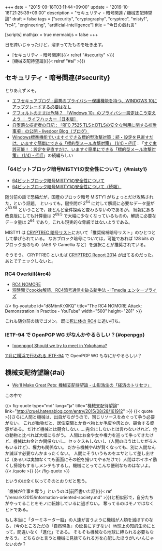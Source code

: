 +++
date = "2015-09-18T03:11:44+09:00"
update = "2016-10-18T21:25:39+09:00"
description = "セキュリティ・暗号関連 / 機械支配待望論"
draft = false
tags = ["security", "cryptography", "cryptrec", "misty1", "rc4", "engineering", "artificial-intelligence"]
title = "今日の戯れ言"

[scripts]
  mathjax = true
  mermaidjs = false
+++

日を跨いじゃったけど，溜まってたものを吐き出す。


- [セキュリティ・暗号関連]({{< relref "#security" >}})
- [機械支配待望論]({{< relref "#ai" >}})

## セキュリティ・暗号関連{#security}

とりあえずメモ。

- [エフセキュアブログ : 最悪のプライバシー保護機能を持つ、WINDOWS 10にアップグレードする必要はなし](http://blog.f-secure.jp/archives/50754420.html)
- [デフォルトのままは危険？ 「Windows 10」のプライバシー設定はこう変えよう ｜ ライフハッカー［日本版］](http://www.lifehacker.jp/2015/08/150817win10_privacy.html)
- [自堕落な技術者の日記 : 「RFC 7525 TLSとDTLSの安全な利用に関する推奨事項」の公開 - livedoor Blog（ブログ）](http://blog.livedoor.jp/k_urushima/archives/1768181.html)
- [Windows標準機能でいますぐできる標的型攻撃対策：続・設定を見直すだけ、いますぐ簡単にできる「標的型メール攻撃対策」 (1/4) - ＠IT](http://www.atmarkit.co.jp/ait/articles/1509/16/news007.html) : 「[すぐ実践可能！：設定を見直すだけ、いますぐ簡単にできる「標的型メール攻撃対策」 (1/4) - ＠IT](http://www.atmarkit.co.jp/ait/articles/1409/05/news006.html)」の続編らしい

### 「64ビットブロック暗号MISTY1の安全性について」{#misty1}

- [64ビットブロック暗号MISTY1の安全性について](http://cryptrec.go.jp/topics/cryptrec_20150716_misty1_cryptanalysis.html)
- [64ビットブロック暗号MISTY1の安全性について（続報）](http://cryptrec.go.jp/topics/cryptrec_20150812_misty1_cryptanalysis.html)

随分前の話で恐縮だが，国産のブロック暗号 MISTY1 がちょっとだけ攻略された，という話題。
といっても，鍵空間が $2^{64}$ に対して解読に必要なデータ量が $2^{63.58}$ ということで，ほとんど全件探索と変わらないのであるが。
続報にある改良版にしても計算量は $2^{69.5}$ で大幅に少なくなっているものの，解読に必要なデータ量は $2^{64}$ であり，これも現実的な脅威ではないようである。

MISTY1 は [CRYPTREC 暗号リスト](http://cryptrec.go.jp/list.html)において「推奨候補暗号リスト」のひとつとして挙げられている。
なおブロック暗号については，可能であれば $128\,\mathrm{bits}$ のブロック長のもの（AES や Camellia など）を選択ことが推奨されている。

そうそう。
CRYPTREC といえば [CRYPTREC Report 2014](http://cryptrec.go.jp/topics/cryptrec_20150716_c14report.html) が出てるのだった。
あとでチェックしないと。

### RC4 Overkill{#rc4}

- [RC4 NOMORE](https://www.rc4nomore.com/)
- [短時間でcookie解読、RC4暗号通信を破る新手法 - ITmedia エンタープライズ](http://www.itmedia.co.jp/enterprise/articles/1507/17/news058.html)

{{< fig-youtube id="d8MtmKrXlKQ" title="The RC4 NOMORE Attack: Demonstration in Practice - YouTube" width="500" height="281" >}}

これも随分前の話でゴメン。
既に[死に体の RC4](https://baldanders.info/blog/000810/) に追い打ち。

### IETF-94 で OpenPGP WG がなんかやるらしい？{#openpgp}

- [[openpgp] Should we try to meet in Yokohama?](https://mailarchive.ietf.org/arch/search/?email_list=openpgp)

[11月に横浜で行われる IETF-94](https://www.ietf.org/meeting/94/index.html) で OpenPGP WG もなにかやるらしい？

## 機械支配待望論{#ai}

- [We'll Make Great Pets: 機械支配待望論 - 山形浩生の「経済のトリセツ」](http://cruel.hatenablog.com/entry/2015/08/28/161912)

この中で

{{< fig-quote type="md" lang="ja" title="機械支配待望論" link="http://cruel.hatenablog.com/entry/2015/08/28/161912" >}}
{{< quote >}}さらに人間と機械は、出自がちがうので、同じリソースをめぐって争う必要がない。
これが動物だと、居住空間とか食べ物とか毛皮や肉とか、競合する資源がある。
だけど機械とは競合しない……完全にしないとは言わないけれど、他の動物と比べれば大幅にちがう。
人間はお金や女や権力を巡って争ってきたけど、機械はお金とか関係ないし、セックスもしないし（人間のほうはしたがる人もいるけど）、権力も関係ない。
だから機械やAIが賢くなっても、別に人間なんか滅ぼす必要なんかまったくない。
人間にそういうものをエサとして差し出せば（あるいは実物なくても画面にその絵を描いてやるだけで）人間はホイホイ動くし掃除もするしメンテもするし。機械にとってこんな便利なものはないよ。{{< /quote >}}
{{< /fig-quote >}}

というのは全く以ってそのとおりだと思う。

「機械が仕事を奪う」というのは[前回書いた話]({{< ref "/remark/2015/information-oriented-society.md" >}})と相似形で，自分たちがやってることをモノに転嫁しているに過ぎない。
奪ってるのはモノではなくヒトである。

もし本当に「ターミネーター脳」の人達が言うように機械が人類を滅ぼすのなら，（今のところただの「自然現象」の延長にすぎない）地球上の知的生命にとって，間違いなく「進化」である。
そもそも機械なら地球に縛られる必要もなかろう。
どちらかと言うと機械に見捨てられる方を心配したほうがいいんじゃないのか？
